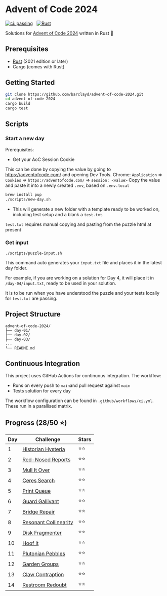 # Advent of Code 2024

[![ci: passing](https://img.shields.io/badge/ci-passing-brightgreen?style=for-the-badge)](https://github.com/barclayd/advent-of-code-2024/actions)
&nbsp;
[![Rust](https://img.shields.io/badge/rust-%23000000.svg?style=for-the-badge&logo=rust&logoColor=orange)](https://www.rust-lang.org/)

Solutions for [Advent of Code 2024](https://adventofcode.com/2024) written in Rust 🦀

## Prerequisites

- [Rust](https://www.rust-lang.org/tools/install) (2021 edition or later)
- Cargo (comes with Rust)

## Getting Started

```bash
git clone https://github.com/barclayd/advent-of-code-2024.git
cd advent-of-code-2024
cargo build
cargo test
```

## Scripts

### Start a new day

Prerequisites: 

* Get your AoC Session Cookie

This can be done by copying the value by going to https://adventofcode.com/ and opening Dev Tools.
Chrome: `Application` => `Cookies` => `https://adventofcode.com/` => `session: <value>`
Copy the value and paste it into a newly created `.env`, based on `.env.local`

```sh
brew install pup
./scripts/new-day.sh
```

* This will generate a new folder with a template ready to be worked on, including test setup and a blank a `test.txt`.

`test.txt` requires manual copying and pasting from the puzzle html at present

### Get input

```shell
./scripts/puzzle-input.sh
```

This command auto generates your `input.txt` file and places it in the latest day folder.

For example, if you are working on a solution for Day 4, it will place it in `/day-04/input.txt`, ready to be used in your solution.

It is to be run when you have understood the puzzle and your tests locally for `test.txt` are passing.

## Project Structure

```
advent-of-code-2024/
├── day-01/
├── day-02/
├── day-03/
...
└── README.md
```

## Continuous Integration

This project uses GitHub Actions for continuous integration. The workflow:

- Runs on every push to `main`and pull request against `main`
- Tests solution for every day

The workflow configuration can be found in `.github/workflows/ci.yml`.
These run in a parallised matrix.

## Progress (28/50 ⭐️)

| Day | Challenge                                                           | Stars |
|-----|---------------------------------------------------------------------|------|
| 1   | [Historian Hysteria](https://adventofcode.com/2024/day/1)         | ⭐️⭐️ |
| 2   | [Red-Nosed Reports](https://adventofcode.com/2024/day/2)          | ⭐️⭐️ |
| 3   | [Mull It Over](https://adventofcode.com/2024/day/3)               | ⭐️⭐️ |
| 4   | [Ceres Search](https://adventofcode.com/2024/day/4)               | ⭐️⭐️ |
| 5   | [Print Queue](https://adventofcode.com/2024/day/5)                | ⭐️⭐️ |
| 6   | [Guard Gallivant](https://adventofcode.com/2024/day/6)            | ⭐️⭐️ |
| 7   | [Bridge Repair](https://adventofcode.com/2024/day/7)              | ⭐️⭐️ |
| 8   | [Resonant Collinearity](https://adventofcode.com/2024/day/8)      | ⭐⭐   |
| 9   | [Disk Fragmenter](https://adventofcode.com/2024/day/9) | ⭐️⭐️ |
| 10   | [Hoof It](https://adventofcode.com/2024/day/10) | ⭐️⭐  |
| 11   | [Plutonian Pebbles](https://adventofcode.com/2024/day/11) | ⭐️⭐  |
| 12   | [Garden Groups](https://adventofcode.com/2024/day/12) | ⭐️⭐  |
| 13   | [Claw Contraption](https://adventofcode.com/2024/day/13) | ⭐⭐   |
| 14   | [Restroom Redoubt](https://adventofcode.com/2024/day/14) | ⭐⭐ |
